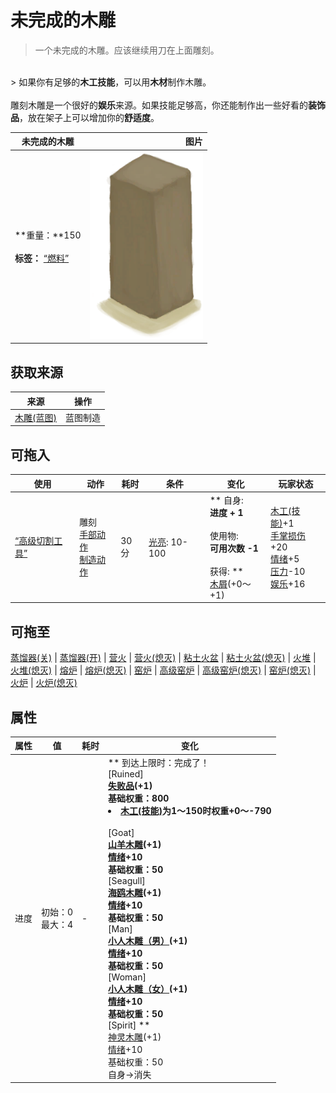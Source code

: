 # 未完成的木雕  
> 一个未完成的木雕。应该继续用刀在上面雕刻。  
<br>  
> 如果你有足够的<b>木工技能</b>，可以用<b>木材</b>制作木雕。<br><br>雕刻木雕是一个很好的<b>娱乐</b>来源。如果技能足够高，你还能制作出一些好看的<b>装饰品</b>，放在架子上可以增加你的<b>舒适度</b>。  
  
  未完成的木雕  |   图片   
 ----  |  ----:   
 **重量：**150<br><br>**标签：**	[“燃料”](tag_Fuel.md)  |  <img decoding="async" src="Sprite/WoodCarving.png" href="a.md" style="max-width:300px;max-height:300px;">   
  
## 获取来源  
来源  |  操作  
----  |  ----  
[木雕(蓝图)](Bp_WoodCarvings.md)  |  蓝图制造  
## 可拖入  
使用  |  动作  |  耗时  |  条件  |  变化  |  玩家状态  
----  |  ----  |  ----  |  ----  |  ----  |  ----  
[“高级切割工具”](tag_CutterAdv.md)  |  雕刻<br>[手部动作](HandAction.md)<br>[制造动作](CraftAction.md)  |  30分  |  [光亮](Light.md): 10-100  |  ** 自身: **<br>进度 + 1<br><br>** 使用物: **<br>可用次数  -1<br><br>** 获得: **<br>  [木屑](WoodShavings.md)(+0～+1)<br>  |  [木工(技能)](Skill_Woodworking.md)+1<br>[手掌损伤](HandDamage.md)+20<br>[情绪](Morale.md)+5<br>[压力](Stress.md)-10<br>[娱乐](Entertainment.md)+16  
## 可拖至  
[蒸馏器(关)](AlembicOff.md) | [蒸馏器(开)](AlembicOn.md) | [营火](Campfire.md) | [营火(熄灭)](CampfireExtinguished.md) | [粘土火盆](ClayFirePit.md) | [粘土火盆(熄灭)](ClayFirePitExtinguished.md) | [火堆](Fire.md) | [火堆(熄灭)](FireExtinguished.md) | [熔炉](Forge.md) | [熔炉(熄灭)](ForgeExtinguished.md) | [窑炉](Kiln.md) | [高级窑炉](KilnAdvanced.md) | [高级窑炉(熄灭)](KilnAdvancedExtinguished.md) | [窑炉(熄灭)](KilnExtinguished.md) | [火炉](Stove.md) | [火炉(熄灭)](StoveExtinguished.md)  
## 属性   
属性  |  值  |  耗时  |  变化  
----  |  ----  |  ----  |  ----  
进度  |  初始：0<br>最大：4  |  -  |  ** 到达上限时：完成了！ **<br>** [Ruined] **<br>  [失败品](WoodCarving_Failed.md)(+1)<br>基础权重：800<li>[木工(技能)](Skill_Woodworking.md)为1～150时权重+0～-790</li><br>** [Goat] **<br>  [山羊木雕](WoodCarving_Goat.md)(+1)<br>[情绪](Morale.md)+10<br>基础权重：50<br>** [Seagull] **<br>  [海鸥木雕](WoodCarving_Seagull.md)(+1)<br>[情绪](Morale.md)+10<br>基础权重：50<br>** [Man] **<br>  [小人木雕（男）](WoodCarving_Man.md)(+1)<br>[情绪](Morale.md)+10<br>基础权重：50<br>** [Woman] **<br>  [小人木雕（女）](WoodCarving_Woman.md)(+1)<br>[情绪](Morale.md)+10<br>基础权重：50<br>** [Spirit] **<br>  [神灵木雕](WoodCarving_Monster.md)(+1)<br>[情绪](Morale.md)+10<br>基础权重：50<br>自身→消失  


<script>document.title="未完成的木雕 - 卡牌生存百科 Card Survival Wiki";</script>
